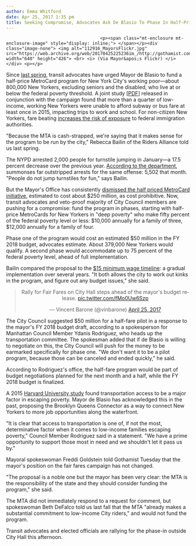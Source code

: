 ```yaml
---
author: Emma Whitford
date: Apr 25, 2017 1:35 pm
title: Seeking Compromise, Advocates Ask De Blasio To Phase In Half-Price MetroCards For Poor NYers
---
```


	
										<p><span class="mt-enclosure mt-enclosure-image" style="display: inline;"> </span></p><div class="image-none"> <img alt="112916_MayorsFlickr.jpg" src="https://web.archive.org/web/20170425225236im_/http://gothamist.com/attachments/nyc_ewhitford/112916_MayorsFlickr.jpg" width="640" height="426"> <br> <i> (Via Mayor&apos;s Flickr) </i></div> <p></p>

<p>Since <a href="https://web.archive.org/web/20170425225236/http://gothamist.com/2016/04/11/half_price_metrocards_nyc.php">last spring</a>, transit advocates have urged Mayor de Blasio to fund a half-price MetroCard program for New York City&apos;s working poor&#x2014;about 800,000 New Yorkers, excluding seniors and the disabled, who live at or below the federal poverty threshold. A joint study [<a href="https://web.archive.org/web/20170425225236/http://b.3cdn.net/nycss/7169ea001b71493ce9_lvm6b2ptw.pdf">PDF</a>] released in conjunction with the campaign found that more than a quarter of low-income, working New Yorkers were unable to afford subway or bus fare at least once in 2015, impacting trips to work and school. For non-citizen New Yorkers, fare beating <a href="https://web.archive.org/web/20170425225236/http://gothamist.com/2017/02/25/nypd_turnstile_jumping_deportation.php">increases the risk of exposure</a> to federal immigration authorities. </p>

<p>&quot;Because the MTA is cash-strapped, we&apos;re saying that it makes sense for the program to be run by the city,&quot; Rebecca Bailin of the Riders Alliance told us last spring. </p>

<p>The NYPD arrested 2,000 people for turnstile jumping in January&#x2014;a 17.5 percent decrease over the previous year. <a href="https://web.archive.org/web/20170425225236/https://www.dnainfo.com/new-york/20170223/financial-district/2000-people-were-arrested-for-turnstile-jumping-january-nypd">According to the department</a>, summonses far outstripped arrests for the same offense: 5,502 that month. &quot;People do not jump turnstiles for fun,&quot; says Bailin.</p>

<p>But the Mayor&apos;s Office has consistently <a href="https://web.archive.org/web/20170425225236/http://gothamist.com/2016/11/29/metrocard_reduced_fare.php">dismissed the half priced MetroCard initiative</a>, estimated to cost about $250 million, as cost prohibitive. Now, transit advocates and veto-proof majority of City Council members are pushing for a compromise: fund the program in phases, starting with half-price MetroCards for New Yorkers in &quot;deep poverty&quot; who make fifty percent of the federal poverty level or less: $10,000 annually for a family of three, $12,000 annually for a family of four. </p>

<p>Phase one of the program would cost an estimated $50 million in the FY 2018 budget, advocates estimate. About 379,000 New Yorkers would qualify. A second phase would accommodate up to 75 percent of the federal poverty level, ahead of full implementation. </p>

<p>Bailin compared the proposal to the <a href="https://web.archive.org/web/20170425225236/http://gothamist.com/2016/12/29/fight_for_15_first_phase_of_minimum.php">$15 minimum wage timeline</a>: a gradual implementation over several years. &quot;It both allows the city to work out kinks in the program, and figure out any budget issues,&quot; she said. </p>

<center><blockquote class="twitter-tweet" data-lang="en"><p lang="en" dir="ltr">Rally for Fair Fares on City Hall steps ahead of the mayor&apos;s budget release. <a href="https://web.archive.org/web/20170425225236/https://t.co/fMo0Uw6Szp">pic.twitter.com/fMo0Uw6Szp</a></p>&#x2014; Vincent Barone (@vinbarone) <a href="https://web.archive.org/web/20170425225236/https://twitter.com/vinbarone/status/856921653292544001">April 25, 2017</a></blockquote>
<script async src="//web.archive.org/web/20170425225236js_/http://platform.twitter.com/widgets.js" charset="utf-8"></script></center>

<p>The City Council suggested $50 million for a half-fare pilot in a response to the mayor&apos;s FY 2018 budget draft, according to a spokesperson for Manhattan Council Member Ydanis Rodriguez, who heads up the transportation committee. The spokesman added that if de Blasio is willing to negotiate on this, the City Council will push for the money to be earmarked specifically for phase one. &quot;We don&apos;t want it to be a pilot program, because those can be canceled and ended quickly,&quot; he said. </p>

<p>According to Rodriguez&apos;s office, the half-fare program would be part of budget negotiations planned for the next month and a half, while the FY 2018 budget is finalized. </p>

<p>A 2015 <a href="https://web.archive.org/web/20170425225236/https://www.nytimes.com/2015/05/07/upshot/transportation-emerges-as-crucial-to-escaping-poverty.html?_r=0">Harvard University study</a> found transportation access to be a major factor in escaping poverty. Mayor de Blasio has acknowledged this in the past, proposing the Brooklyn Queens Connector as a way to connect New Yorkers to more job opportunities along the waterfront. </p>

<p>&quot;It is clear that access to transportation is one of, if not the most, determinative factor when it comes to low-income families escaping poverty,&quot; Council Member Rodriguez said in a statement. &quot;We have a prime opportunity to support those most in need and we shouldn&apos;t let it pass us by.&quot; </p>

<p>Mayoral spokeswoman Freddi Goldstein told Gothamist Tuesday that the mayor&apos;s position on the fair fares campaign has not changed. </p>

<p>&quot;The proposal is a noble one but the mayor has been very clear: the MTA is the responsibility of the state and they should consider funding the program,&quot; she said. </p>

<p>The MTA did not immediately respond to a request for comment, but spokeswoman Beth DeFalco told us last fall that the MTA &quot;already makes a substantial commitment to low-income City riders,&quot; and would not fund the program. </p>

<p>Transit advocates and elected officials are rallying for the phase-in outside City Hall this afternoon. </p>					
										
									
				